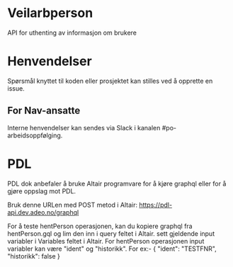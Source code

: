 Veilarbperson
================

API for uthenting av informasjon om brukere

# Henvendelser

Spørsmål knyttet til koden eller prosjektet kan stilles ved å opprette en issue.

## For Nav-ansatte

Interne henvendelser kan sendes via Slack i kanalen #po-arbeidsoppfølging.

# PDL
PDL dok anbefaler å bruke Altair programvare for å kjøre graphql eller for å gjøre oppslag mot PDL. 

Bruk denne URLen med POST metod i Altair: https://pdl-api.dev.adeo.no/graphql

For å teste hentPerson operasjonen, kan du kopiere graphql fra hentPerson.gql og lim den inn i query 
feltet i Altair. 
sett gjeldende input variabler i Variables feltet i Altair. 
For hentPerson operasjonen input variabler kan være "ident" og "historikk". 
For ex:-
{ "ident": "TESTFNR", "historikk": false }
